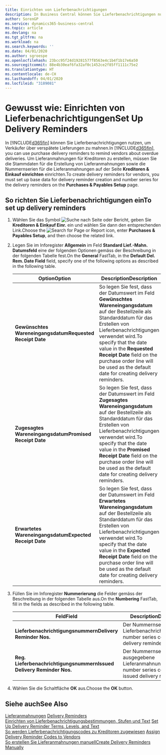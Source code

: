 ```yaml
---
title: Einrichten von Lieferbenachrichtigungen
description: In Business Central können Sie Lieferbenachrichtigungen nutzen, um Verkäufer über verspätete Lieferungen zu mahnen.
author: SorenGP
ms.service: dynamics365-business-central
ms.topic: article
ms.devlang: na
ms.tgt_pltfrm: na
ms.workload: na
ms.search.keywords: ''
ms.date: 04/01/2020
ms.author: sgroespe
ms.openlocfilehash: 23bcc95f24d19281577f8563e4c1b4f1b17e6a50
ms.sourcegitcommit: 88e4b30eaf6fa32af0c1452ce2f85ff1111c75e2
ms.translationtype: HT
ms.contentlocale: de-CH
ms.lasthandoff: 04/01/2020
ms.locfileid: "3189081"
---
```

# <a name="set-up-delivery-reminders"></a><span data-ttu-id="5c5d2-103">Gewusst wie: Einrichten von Lieferbenachrichtigungen</span><span class="sxs-lookup"><span data-stu-id="5c5d2-103">Set Up Delivery Reminders</span></span>
<span data-ttu-id="5c5d2-104">In [!INCLUDE[d365fin](../../includes/d365fin_md.md)] können Sie Lieferbenachrichtigungen nutzen, um Verkäufer über verspätete Lieferungen zu mahnen.</span><span class="sxs-lookup"><span data-stu-id="5c5d2-104">In [!INCLUDE[d365fin](../../includes/d365fin_md.md)], you can use purchase delivery reminders to remind vendors about overdue deliveries.</span></span> <span data-ttu-id="5c5d2-105">Um Lieferanmahnungen für Kreditoren zu erstellen, müssen Sie die Stammdaten für die Erstellung von Lieferanmahnungen sowie die Nummernserien für die Lieferanmahnungen auf der Seite **Kreditoren & Einkauf einrichten** einrichten.</span><span class="sxs-lookup"><span data-stu-id="5c5d2-105">To create delivery reminders for vendors, you must set up base data for delivery reminder creation and number series for the delivery reminders on the **Purchases & Payables Setup** page.</span></span>  

## <a name="to-set-up-delivery-reminders"></a><span data-ttu-id="5c5d2-106">So richten Sie Lieferbenachrichtigungen ein</span><span class="sxs-lookup"><span data-stu-id="5c5d2-106">To set up delivery reminders</span></span>  

1.  <span data-ttu-id="5c5d2-107">Wählen Sie das Symbol ![Suche nach Seite oder Bericht](../../media/ui-search/search_small.png "Suche nach Seiten- oder Berichtssymbolen"), geben Sie **Kreditoren & Einkauf Einr.** ein und wählen Sie dann den entsprechenden Link.</span><span class="sxs-lookup"><span data-stu-id="5c5d2-107">Choose the ![Search for Page or Report](../../media/ui-search/search_small.png "Search for Page or Report icon") icon, enter **Purchases & Payables Setup**, and then choose the related link.</span></span>  
2.  <span data-ttu-id="5c5d2-108">Legen Sie im Inforegister **Allgemein** im Feld **Standard Lief.-Mahn. Datumsfeld** eine der folgenden Optionen gemäss der Beschreibung in der folgenden Tabelle fest.</span><span class="sxs-lookup"><span data-stu-id="5c5d2-108">On the **General** FastTab, in the **Default Del. Rem. Date Field** field, specify one of the following options as described in the following table.</span></span>  

    |<span data-ttu-id="5c5d2-109">Option</span><span class="sxs-lookup"><span data-stu-id="5c5d2-109">Option</span></span>|<span data-ttu-id="5c5d2-110">Description</span><span class="sxs-lookup"><span data-stu-id="5c5d2-110">Description</span></span>|  
    |----------------------------------|---------------------------------------|  
    |<span data-ttu-id="5c5d2-111">**Gewünschtes Wareneingangsdatum**</span><span class="sxs-lookup"><span data-stu-id="5c5d2-111">**Requested Receipt Date**</span></span>|<span data-ttu-id="5c5d2-112">So legen Sie fest, dass der Datumswert im Feld **Gewünschtes Wareneingangsdatum** auf der Bestellzeile als Standarddatum für das Erstellen von Lieferbenachrichtigungen verwendet wird.</span><span class="sxs-lookup"><span data-stu-id="5c5d2-112">To specify that the date value in the **Requested Receipt Date** field on the purchase order line will be used as the default date for creating delivery reminders.</span></span>|  
    |<span data-ttu-id="5c5d2-113">**Zugesagtes Wareneingangsdatum**</span><span class="sxs-lookup"><span data-stu-id="5c5d2-113">**Promised Receipt Date**</span></span>|<span data-ttu-id="5c5d2-114">So legen Sie fest, dass der Datumswert im Feld **Zugesagtes Wareneingangsdatum** auf der Bestellzeile als Standarddatum für das Erstellen von Lieferbenachrichtigungen verwendet wird.</span><span class="sxs-lookup"><span data-stu-id="5c5d2-114">To specify that the date value in the **Promised Receipt Date** field on the purchase order line will be used as the default date for creating delivery reminders.</span></span>|  
    |<span data-ttu-id="5c5d2-115">**Erwartetes Wareneingangsdatum**</span><span class="sxs-lookup"><span data-stu-id="5c5d2-115">**Expected Receipt Date**</span></span>|<span data-ttu-id="5c5d2-116">So legen Sie fest, dass der Datumswert im Feld **Erwartetes Wareneingangsdatum** auf der Bestellzeile als Standarddatum für das Erstellen von Lieferbenachrichtigungen verwendet wird.</span><span class="sxs-lookup"><span data-stu-id="5c5d2-116">To specify that the date value in the **Expected Receipt Date** field on the purchase order line will be used as the default date for creating delivery reminders.</span></span>|  

3.  <span data-ttu-id="5c5d2-117">Füllen Sie im Inforegister **Nummerierung** die Felder gemäss der Beschreibung in der folgenden Tabelle aus.</span><span class="sxs-lookup"><span data-stu-id="5c5d2-117">On the **Numbering** FastTab, fill in the fields as described in the following table.</span></span>  

    |<span data-ttu-id="5c5d2-118">Feld</span><span class="sxs-lookup"><span data-stu-id="5c5d2-118">Field</span></span>|<span data-ttu-id="5c5d2-119">Description</span><span class="sxs-lookup"><span data-stu-id="5c5d2-119">Description</span></span>|  
    |---------------------------------|---------------------------------------|  
    |<span data-ttu-id="5c5d2-120">**Lieferbenachrichtigungsnummern**</span><span class="sxs-lookup"><span data-stu-id="5c5d2-120">**Delivery Reminder Nos.**</span></span>|<span data-ttu-id="5c5d2-121">Der Nummernseriencode für Lieferbenachrichtigungen.</span><span class="sxs-lookup"><span data-stu-id="5c5d2-121">The number series code for delivery reminders.</span></span>|  
    |<span data-ttu-id="5c5d2-122">**Reg. Lieferbenachrichtigungsnummern**</span><span class="sxs-lookup"><span data-stu-id="5c5d2-122">**Issued Delivery Reminder Nos.**</span></span>|<span data-ttu-id="5c5d2-123">Der Nummernseriencode für ausgegebene Lieferanmahnungen.</span><span class="sxs-lookup"><span data-stu-id="5c5d2-123">The number series code for issued delivery reminders.</span></span>|  

4.  <span data-ttu-id="5c5d2-124">Wählen Sie die Schaltfläche **OK** aus.</span><span class="sxs-lookup"><span data-stu-id="5c5d2-124">Choose the **OK** button.</span></span>  

## <a name="see-also"></a><span data-ttu-id="5c5d2-125">Siehe auch</span><span class="sxs-lookup"><span data-stu-id="5c5d2-125">See Also</span></span>  
 <span data-ttu-id="5c5d2-126">[Lieferanmahnungen](delivery-reminders.md) </span><span class="sxs-lookup"><span data-stu-id="5c5d2-126">[Delivery Reminders](delivery-reminders.md) </span></span>  
 <span data-ttu-id="5c5d2-127">[Einrichten von Lieferbenachrichtigungsbestimmungen, Stufen und Text](how-to-set-up-delivery-reminder-terms-levels-and-text.md) </span><span class="sxs-lookup"><span data-stu-id="5c5d2-127">[Set Up Delivery Reminder Terms, Levels, and Text](how-to-set-up-delivery-reminder-terms-levels-and-text.md) </span></span>  
 <span data-ttu-id="5c5d2-128">[So werden Lieferbenachrichtigungscodes zu Kreditoren zugewiesen](how-to-assign-delivery-reminder-codes-to-vendors.md) </span><span class="sxs-lookup"><span data-stu-id="5c5d2-128">[Assign Delivery Reminder Codes to Vendors](how-to-assign-delivery-reminder-codes-to-vendors.md) </span></span>  
 [<span data-ttu-id="5c5d2-129">So erstellen Sie Lieferanmahnungen manuell</span><span class="sxs-lookup"><span data-stu-id="5c5d2-129">Create Delivery Reminders Manually</span></span>](how-to-create-delivery-reminders-manually.md)
